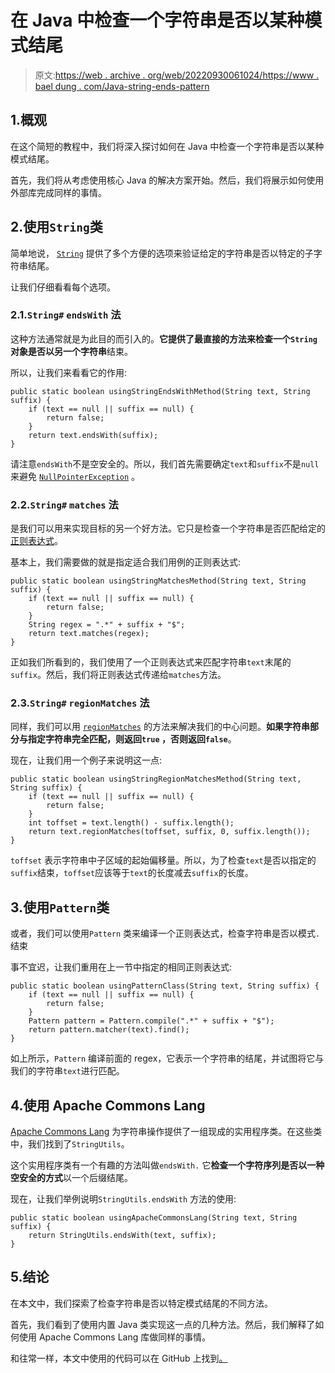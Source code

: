# 在 Java 中检查一个字符串是否以某种模式结尾

> 原文:[https://web . archive . org/web/20220930061024/https://www . bael dung . com/Java-string-ends-pattern](https://web.archive.org/web/20220930061024/https://www.baeldung.com/java-string-ends-pattern)

## 1.概观

在这个简短的教程中，我们将深入探讨如何在 Java 中检查一个字符串是否以某种模式结尾。

首先，我们将从考虑使用核心 Java 的解决方案开始。然后，我们将展示如何使用外部库完成同样的事情。

## 2.使用`String`类

简单地说， [`String`](https://web.archive.org/web/20221208143814/https://docs.oracle.com/en/java/javase/11/docs/api/java.base/java/lang/String.html) 提供了多个方便的选项来验证给定的字符串是否以特定的子字符串结尾。

让我们仔细看看每个选项。

### 2.1.`String#` `endsWith` 法

这种方法通常就是为此目的而引入的。**它提供了最直接的方法来检查一个`String`对象是否以另一个字符串**结束。

所以，让我们来看看它的作用:

```
public static boolean usingStringEndsWithMethod(String text, String suffix) {
    if (text == null || suffix == null) {
        return false;
    }
    return text.endsWith(suffix);
}
```

请注意`endsWith`不是空安全的。所以，我们首先需要确定`text`和`suffix`不是`null`来避免 [`NullPointerException`](/web/20221208143814/https://www.baeldung.com/java-illegalargumentexception-or-nullpointerexception#nullpointerexception) 。

### 2.2.`String#` `matches` 法

是我们可以用来实现目标的另一个好方法。它只是检查一个字符串是否匹配给定的[正则表达式](/web/20221208143814/https://www.baeldung.com/regular-expressions-java)。

基本上，我们需要做的就是指定适合我们用例的正则表达式:

```
public static boolean usingStringMatchesMethod(String text, String suffix) {
    if (text == null || suffix == null) {
        return false;
    }
    String regex = ".*" + suffix + "$";
    return text.matches(regex);
}
```

正如我们所看到的，我们使用了一个正则表达式来匹配字符串`text`末尾的`suffix`。然后，我们将正则表达式传递给`matches`方法。

### 2.3.`String#` `regionMatches` 法

同样，我们可以用 [`regionMatches`](/web/20221208143814/https://www.baeldung.com/string/region-matches) 的方法来解决我们的中心问题。**如果字符串部分与指定字符串完全匹配，则返回`true` ，否则返回`false`**。

现在，让我们用一个例子来说明这一点:

```
public static boolean usingStringRegionMatchesMethod(String text, String suffix) {
    if (text == null || suffix == null) {
        return false;
    }
    int toffset = text.length() - suffix.length();
    return text.regionMatches(toffset, suffix, 0, suffix.length());
}
```

`toffset` 表示字符串中子区域的起始偏移量。所以，为了检查`text`是否以指定的`suffix`结束，`toffset`应该等于`text`的长度减去`suffix`的长度。

## 3.使用`Pattern`类

或者，我们可以使用`Pattern` 类来编译一个正则表达式，检查字符串是否以模式`.`结束

事不宜迟，让我们重用在上一节中指定的相同正则表达式:

```
public static boolean usingPatternClass(String text, String suffix) {
    if (text == null || suffix == null) {
        return false;
    }
    Pattern pattern = Pattern.compile(".*" + suffix + "$");
    return pattern.matcher(text).find();
}
```

如上所示，`Pattern` 编译前面的 regex，它表示一个字符串的结尾，并试图将它与我们的字符串`text`进行匹配。

## 4.使用 Apache Commons Lang

[Apache Commons Lang](/web/20221208143814/https://www.baeldung.com/java-commons-lang-3) 为字符串操作提供了一组现成的实用程序类。在这些类中，我们找到了`StringUtils`。

这个实用程序类有一个有趣的方法叫做`endsWith.` 它**检查一个字符序列是否以一种空安全的方式**以一个后缀结尾。

现在，让我们举例说明`StringUtils.endsWith` 方法的使用:

```
public static boolean usingApacheCommonsLang(String text, String suffix) {
    return StringUtils.endsWith(text, suffix);
}
```

## 5.结论

在本文中，我们探索了检查字符串是否以特定模式结尾的不同方法。

首先，我们看到了使用内置 Java 类实现这一点的几种方法。然后，我们解释了如何使用 Apache Commons Lang 库做同样的事情。

和往常一样，本文中使用的代码可以在 GitHub 上找到[。](https://web.archive.org/web/20221208143814/https://github.com/eugenp/tutorials/tree/master/core-java-modules/core-java-string-operations-4)